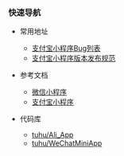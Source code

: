 ### 快速导航

- 常用地址
  + [支付宝小程序Bug列表](https://shimo.im/sheet/U2aB23Vuq9cem3DT/VLdxD?r=23X0N2/)
  + [支付宝小程序版本发布规范](/alipay/rules.md)

- 参考文档
  + [微信小程序](https://mp.weixin.qq.com/debug/wxadoc/dev/index.html)
  + [支付宝小程序](https://docs.alipay.com/mini/developer/getting-started)

- 代码库
  + [tuhu/Ali_App](https://github.com/tuhu/Ali_App)
  + [tuhu/WeChatMiniApp](https://github.com/tuhu/WeChatMiniApp)
